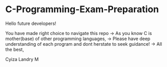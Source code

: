 # C-Programming-Exam-Preparation
 Hello future developers!

You have made right choice to navigate this repo
-> As you know C is mother(base) of other programming languages,
-> Please have deep understanding of each program and dont herstate to seek guidance!
-> All the best,

Cyiza Landry M
